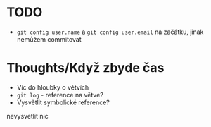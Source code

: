 # TODO
* `git config user.name` a `git config user.email` na začátku, jinak nemůžem commitovat

# Thoughts/Když zbyde čas
* Víc do hloubky o větvích
* `git log` - reference na větve?
* Vysvětlit symbolické reference?

nevysvetlit nic